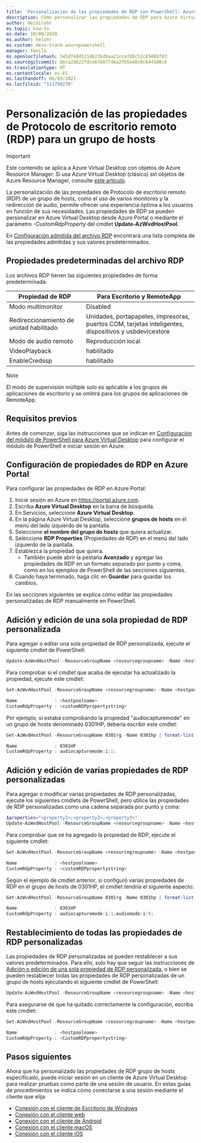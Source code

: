 ```yaml
---
title: 'Personalización de las propiedades de RDP con PowerShell: Azure'
description: Cómo personalizar las propiedades de EDP para Azure Virtual Desktop con cmdlets de PowerShell.
author: Heidilohr
ms.topic: how-to
ms.date: 10/09/2020
ms.author: helohr
ms.custom: devx-track-azurepowershell
manager: femila
ms.openlocfilehash: 545d748d521d623bdbaa21ccafd8c52c6508bf03
ms.sourcegitcommit: 8bca2d622fdce67b07746a2fb5a40c0c644100c6
ms.translationtype: HT
ms.contentlocale: es-ES
ms.lasthandoff: 06/09/2021
ms.locfileid: "111750270"
---
```

# <a name="customize-remote-desktop-protocol-rdp-properties-for-a-host-pool"></a>Personalización de las propiedades de Protocolo de escritorio remoto (RDP) para un grupo de hosts

>[!IMPORTANT]
>Este contenido se aplica a Azure Virtual Desktop con objetos de Azure Resource Manager. Si usa Azure Virtual Desktop (clásico) sin objetos de Azure Resource Manager, consulte [este artículo](./virtual-desktop-fall-2019/customize-rdp-properties-2019.md).

La personalización de las propiedades de Protocolo de escritorio remoto (RDP) de un grupo de hosts, como el uso de varios monitores y la redirección de audio, permite ofrecer una experiencia óptima a los usuarios en función de sus necesidades. Las propiedades de RDP se pueden personalizar en Azure Virtual Desktop desde Azure Portal o mediante el parámetro *-CustomRdpProperty* del cmdlet **Update-AzWvdHostPool**.

En [Configuración admitida del archivo RDP](/windows-server/remote/remote-desktop-services/clients/rdp-files?context=%2fazure%2fvirtual-desktop%2fcontext%2fcontext) encontrará una lista completa de las propiedades admitidas y sus valores predeterminados.

## <a name="default-rdp-file-properties"></a>Propiedades predeterminadas del archivo RDP

Los archivos RDP tienen las siguientes propiedades de forma predeterminada:

|Propiedad de RDP|Para Escritorio y RemoteApp|
|---|---|
|Modo multimonitor|Disabled|
|Redireccionamiento de unidad habilitado|Unidades, portapapeles, impresoras, puertos COM, tarjetas inteligentes, dispositivos y usbdevicestore|
|Modo de audio remoto|Reproducción local|
|VideoPlayback|habilitado|
|EnableCredssp|habilitado|

>[!NOTE]
>El modo de supervisión múltiple solo es aplicable a los grupos de aplicaciones de escritorio y se omitirá para los grupos de aplicaciones de RemoteApp.

## <a name="prerequisites"></a>Requisitos previos

Antes de comenzar, siga las instrucciones que se indican en [Configuración del módulo de PowerShell para Azure Virtual Desktop](powershell-module.md) para configurar el módulo de PowerShell e iniciar sesión en Azure.

## <a name="configure-rdp-properties-in-the-azure-portal"></a>Configuración de propiedades de RDP en Azure Portal

Para configurar las propiedades de RDP en Azure Portal:

1. Inicie sesión en Azure en <https://portal.azure.com>.
2. Escriba **Azure Virtual Desktop** en la barra de búsqueda.
3. En Servicios, seleccione **Azure Virtual Desktop**.
4. En la página Azure Virtual Desktop, seleccione **grupos de hosts** en el menú del lado izquierdo de la pantalla.
5. Seleccione **el nombre del grupo de hosts** que quiera actualizar.
6. Seleccione **RDP Properties** (Propiedades de RDP) en el menú del lado izquierdo de la pantalla.
7. Establezca la propiedad que quiera.
   - También puede abrir la pestaña **Avanzado** y agregar las propiedades de RDP en un formato separado por punto y coma, como en los ejemplos de PowerShell de las secciones siguientes.
8. Cuando haya terminado, haga clic en **Guardar** para guardar los cambios.

En las secciones siguientes se explica cómo editar las propiedades personalizadas de RDP manualmente en PowerShell.

## <a name="add-or-edit-a-single-custom-rdp-property"></a>Adición y edición de una sola propiedad de RDP personalizada

Para agregar o editar una sola propiedad de RDP personalizada, ejecute el siguiente cmdlet de PowerShell:

```powershell
Update-AzWvdHostPool -ResourceGroupName <resourcegroupname> -Name <hostpoolname> -CustomRdpProperty <property>
```

Para comprobar si el cmdlet que acaba de ejecutar ha actualizado la propiedad, ejecute este cmdlet:

```powershell
Get-AzWvdHostPool -ResourceGroupName <resourcegroupname> -Name <hostpoolname> | format-list Name, CustomRdpProperty

Name              : <hostpoolname>
CustomRdpProperty : <customRDPpropertystring>
```

Por ejemplo, si estaba comprobando la propiedad "audiocapturemode" en un grupo de hosts denominado 0301HP, debería escribir este cmdlet:

```powershell
Get-AzWvdHostPool -ResourceGroupName 0301rg -Name 0301hp | format-list Name, CustomRdpProperty

Name              : 0301HP
CustomRdpProperty : audiocapturemode:i:1;
```

## <a name="add-or-edit-multiple-custom-rdp-properties"></a>Adición y edición de varias propiedades de RDP personalizadas

Para agregar o modificar varias propiedades de RDP personalizadas, ejecute los siguientes cmdlets de PowerShell, pero utilice las propiedades de RDP personalizadas como una cadena separada por punto y coma:

```powershell
$properties="<property1>;<property2>;<property3>"
Update-AzWvdHostPool -ResourceGroupName <resourcegroupname> -Name <hostpoolname> -CustomRdpProperty $properties
```

Para comprobar que se ha agregado la propiedad de RDP, ejecute el siguiente cmdlet:

```powershell
Get-AzWvdHostPool -ResourceGroupName <resourcegroupname> -Name <hostpoolname> | format-list Name, CustomRdpProperty

Name              : <hostpoolname>
CustomRdpProperty : <customRDPpropertystring>
```

Según el ejemplo de cmdlet anterior, si configuró varias propiedades de RDP en el grupo de hosts de 0301HP, el cmdlet tendría el siguiente aspecto:

```powershell
Get-AzWvdHostPool -ResourceGroupName 0301rg -Name 0301hp | format-list Name, CustomRdpProperty

Name              : 0301HP
CustomRdpProperty : audiocapturemode:i:1;audiomode:i:0;
```

## <a name="reset-all-custom-rdp-properties"></a>Restablecimiento de todas las propiedades de RDP personalizadas

Las propiedades de RDP personalizadas se pueden restablecer a sus valores predeterminados. Para ello, solo hay que seguir las instrucciones de [Adición o edición de una sola propiedad de RDP personalizada](#add-or-edit-a-single-custom-rdp-property), o bien se pueden restablecer todas las propiedades de RDP personalizadas de un grupo de hosts ejecutando el siguiente cmdlet de PowerShell:

```powershell
Update-AzWvdHostPool -ResourceGroupName <resourcegroupname> -Name <hostpoolname> -CustomRdpProperty ""
```

Para asegurarse de que ha quitado correctamente la configuración, escriba este cmdlet:

```powershell
Get-AzWvdHostPool -ResourceGroupName <resourcegroupname> -Name <hostpoolname> | format-list Name, CustomRdpProperty

Name              : <hostpoolname>
CustomRdpProperty : <CustomRDPpropertystring>
```

## <a name="next-steps"></a>Pasos siguientes

Ahora que ha personalizado las propiedades de RDP grupo de hosts especificado, puede iniciar sesión en un cliente de Azure Virtual Desktop para realizar pruebas como parte de una sesión de usuario. En estas guías de procedimientos se indica cómo conectarse a una sesión mediante el cliente que elija:

- [Conexión con el cliente de Escritorio de Windows](connect-windows-7-10.md)
- [Conexión con el cliente web](connect-web.md)
- [Conexión con el cliente de Android](connect-android.md)
- [Conexión con el cliente macOS](connect-macos.md)
- [Conexión con el cliente iOS](connect-ios.md)
